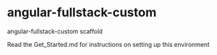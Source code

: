 angular-fullstack-custom
========================

angular-fullstack-custom scaffold


Read the Get_Started.md for instructions on setting up this environment
